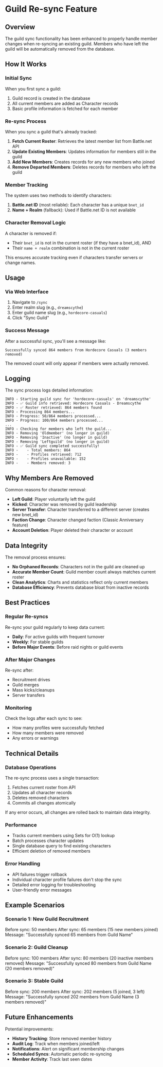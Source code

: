 # Guild Re-sync Feature

## Overview
The guild sync functionality has been enhanced to properly handle member changes when re-syncing an existing guild. Members who have left the guild will be automatically removed from the database.

## How It Works

### Initial Sync
When you first sync a guild:
1. Guild record is created in the database
2. All current members are added as Character records
3. Basic profile information is fetched for each member

### Re-sync Process
When you sync a guild that's already tracked:
1. **Fetch Current Roster**: Retrieves the latest member list from Battle.net API
2. **Update Existing Members**: Updates information for members still in the guild
3. **Add New Members**: Creates records for any new members who joined
4. **Remove Departed Members**: Deletes records for members who left the guild

### Member Tracking
The system uses two methods to identify characters:
1. **Battle.net ID** (most reliable): Each character has a unique `bnet_id`
2. **Name + Realm** (fallback): Used if Battle.net ID is not available

### Character Removal Logic
A character is removed if:
- Their `bnet_id` is not in the current roster (if they have a bnet_id), AND
- Their `name + realm` combination is not in the current roster

This ensures accurate tracking even if characters transfer servers or change names.

## Usage

### Via Web Interface
1. Navigate to `/sync`
2. Enter realm slug (e.g., `dreamscythe`)
3. Enter guild name slug (e.g., `hordecore-casuals`)
4. Click "Sync Guild"

### Success Message
After a successful sync, you'll see a message like:
```
Successfully synced 864 members from Hordecore Casuals (3 members removed)
```

The removed count will only appear if members were actually removed.

## Logging

The sync process logs detailed information:

```
INFO - Starting guild sync for 'hordecore-casuals' on 'dreamscythe'
INFO - ✅ Guild info retrieved: Hordecore Casuals - Dreamscythe
INFO - ✅ Roster retrieved: 864 members found
INFO - Processing 864 members...
INFO - Progress: 50/864 members processed...
INFO - Progress: 100/864 members processed...
...
INFO - Checking for members who left the guild...
INFO - Removing 'Oldmember' (no longer in guild)
INFO - Removing 'Inactive' (no longer in guild)
INFO - Removing 'Leftguild' (no longer in guild)
INFO - ✅ Guild sync completed successfully!
INFO -    - Total members: 864
INFO -    - Profiles retrieved: 712
INFO -    - Profiles unavailable: 152
INFO -    - Members removed: 3
```

## Why Members Are Removed

Common reasons for character removal:
- **Left Guild**: Player voluntarily left the guild
- **Kicked**: Character was removed by guild leadership
- **Server Transfer**: Character transferred to a different server (creates new bnet_id)
- **Faction Change**: Character changed faction (Classic Anniversary feature)
- **Account Deletion**: Player deleted their character or account

## Data Integrity

The removal process ensures:
- **No Orphaned Records**: Characters not in the guild are cleaned up
- **Accurate Member Count**: Guild member count always matches current roster
- **Clean Analytics**: Charts and statistics reflect only current members
- **Database Efficiency**: Prevents database bloat from inactive records

## Best Practices

### Regular Re-syncs
Re-sync your guild regularly to keep data current:
- **Daily**: For active guilds with frequent turnover
- **Weekly**: For stable guilds
- **Before Major Events**: Before raid nights or guild events

### After Major Changes
Re-sync after:
- Recruitment drives
- Guild merges
- Mass kicks/cleanups
- Server transfers

### Monitoring
Check the logs after each sync to see:
- How many profiles were successfully fetched
- How many members were removed
- Any errors or warnings

## Technical Details

### Database Operations
The re-sync process uses a single transaction:
1. Fetches current roster from API
2. Updates all character records
3. Deletes removed characters
4. Commits all changes atomically

If any error occurs, all changes are rolled back to maintain data integrity.

### Performance
- Tracks current members using Sets for O(1) lookup
- Batch processes character updates
- Single database query to find existing characters
- Efficient deletion of removed members

### Error Handling
- API failures trigger rollback
- Individual character profile failures don't stop the sync
- Detailed error logging for troubleshooting
- User-friendly error messages

## Example Scenarios

### Scenario 1: New Guild Recruitment
Before sync: 50 members
After sync: 65 members (15 new members joined)
Message: "Successfully synced 65 members from Guild Name"

### Scenario 2: Guild Cleanup
Before sync: 100 members
After sync: 80 members (20 inactive members removed)
Message: "Successfully synced 80 members from Guild Name (20 members removed)"

### Scenario 3: Stable Guild
Before sync: 200 members
After sync: 202 members (5 joined, 3 left)
Message: "Successfully synced 202 members from Guild Name (3 members removed)"

## Future Enhancements

Potential improvements:
- **History Tracking**: Store removed member history
- **Audit Log**: Track when members joined/left
- **Notifications**: Alert on significant membership changes
- **Scheduled Syncs**: Automatic periodic re-syncing
- **Member Activity**: Track last seen dates
